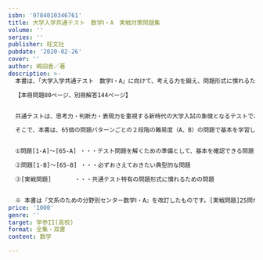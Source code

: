 ```yaml
---
isbn: '9784010346761'
title: 大学入学共通テスト　数学Ⅰ・A　実戦対策問題集
volume: ''
series: ''
publisher: 旺文社
pubdate: '2020-02-26'
cover: ''
author: 嶋田香／著
description: >-
  本書は、「大学入学共通テスト　数学Ⅰ・A」に向けて、考える力を鍛え、問題形式に慣れるための問題集です。

  【本冊問題80ページ、別冊解答144ページ】


  共通テストは、思考力・判断力・表現力を重視する新時代の大学入試の象徴となるテストであり、従来の数学Ⅰ・Aの力を基盤にしながらも、内容・形式面でこれまでとは異なる出題のしかたがなされます。

  そこで、本書は、65個の問題パターンごとの２段階の難易度（A、B）の問題で基本を学習した後、章末の実戦問題に取り組んで、段階的に実力を養えるようにしました。


  ①問題[1-A]～[65-A] ・・・テスト問題を解くための準備として、基本を確認できる問題

  ②問題[1-B]～[65-B] ・・・必ずおさえておきたい典型的な問題

  ③[実戦問題]　　　　・・・共通テスト特有の問題形式に慣れるための問題


  ※ 本書は『文系のための分野別センター数学Ⅰ・A』を改訂したものです。[実戦問題]25問が加わりました。
price: '1000'
genre: ''
target: 学参II(高校)
format: 全集・双書
content: 数学

---
```

